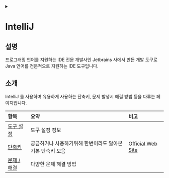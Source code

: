 <link rel="stylesheet" type="text/css" href="/css/header.css">
<link rel="stylesheet" type="text/css" href="/css/bootstrap/5.3.0-alpha1/bootstrap.css">
<div class="sticky-top bg-white pt-1 pb-2" id="header-div-max"></div>
<details id="display-none"><summary></summary>
  <script src="/js/header.js" defer="defer"></script>
  <script src="/js/table/numbering.js" defer="defer"></script>
  <script src="/js/bootstrap/5.3.0-alpha1/bootstrap.bundle.js" defer="defer"></script>
</details>

# IntelliJ

## 설명

프로그래밍 언어를 지원하는 IDE 전문 개발사인 Jetbrains 사에서 만든 개발 도구로 Java 언어를 전문적으로 지원하는 IDE 도구입니다.

## 소개

IntelliJ 를 사용하며 유용하게 사용하는 단축키, 문제 발생시 해결 방법 등을 다루는 페이지입니다.

| 항목 | 요약 | 비고 |
| :--- | :--- | :--- |
| [도구 설정](./settings/ "https://max-jayee.github.io/software_tools/spring_tool_suite/settings") | 도구 설정 정보 | |
| [단축키](./shortcuts/ "https://max-jayee.github.io/software_tools/spring_tool_suite/shortcuts") | 궁금하거나 사용하기위해 한번이라도 알아본 기본 단축키 모음 | [Official Web Site](https://www.jetbrains.com/help/idea/mastering-keyboard-shortcuts.html "https://www.jetbrains.com/help/idea/mastering-keyboard-shortcuts.html") |
| [문제 / 해결](./trouble_shooting/ "https://max-jayee.github.io/software_tools/spring_tool_suite/trouble_shooting") | 다양한 문제 해결 방법 | |
